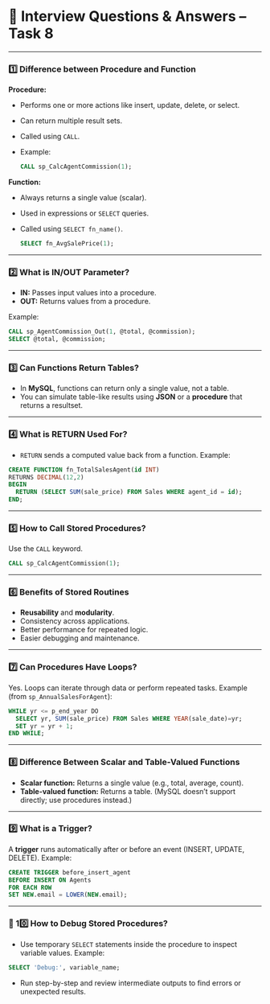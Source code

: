 # 💼 Interview Questions & Answers – Task 8

---

### 1️⃣ Difference between Procedure and Function

**Procedure:**

* Performs one or more actions like insert, update, delete, or select.
* Can return multiple result sets.
* Called using `CALL`.
* Example:

  ```sql
  CALL sp_CalcAgentCommission(1);
  ```

**Function:**

* Always returns a single value (scalar).
* Used in expressions or `SELECT` queries.
* Called using `SELECT fn_name()`.

  ```sql
  SELECT fn_AvgSalePrice(1);
  ```

---

### 2️⃣ What is IN/OUT Parameter?

* **IN:** Passes input values into a procedure.
* **OUT:** Returns values from a procedure.

Example:

```sql
CALL sp_AgentCommission_Out(1, @total, @commission);
SELECT @total, @commission;
```

---

### 3️⃣ Can Functions Return Tables?

* In **MySQL**, functions can return only a single value, not a table.
* You can simulate table-like results using **JSON** or a **procedure** that returns a resultset.

---

### 4️⃣ What is RETURN Used For?

* `RETURN` sends a computed value back from a function.
  Example:

```sql
CREATE FUNCTION fn_TotalSalesAgent(id INT)
RETURNS DECIMAL(12,2)
BEGIN
  RETURN (SELECT SUM(sale_price) FROM Sales WHERE agent_id = id);
END;
```

---

### 5️⃣ How to Call Stored Procedures?

Use the `CALL` keyword.

```sql
CALL sp_CalcAgentCommission(1);
```

---

### 6️⃣ Benefits of Stored Routines

* **Reusability** and **modularity**.
* Consistency across applications.
* Better performance for repeated logic.
* Easier debugging and maintenance.

---

### 7️⃣ Can Procedures Have Loops?

Yes. Loops can iterate through data or perform repeated tasks.
Example (from `sp_AnnualSalesForAgent`):

```sql
WHILE yr <= p_end_year DO
  SELECT yr, SUM(sale_price) FROM Sales WHERE YEAR(sale_date)=yr;
  SET yr = yr + 1;
END WHILE;
```

---

### 8️⃣ Difference Between Scalar and Table-Valued Functions

* **Scalar function:** Returns a single value (e.g., total, average, count).
* **Table-valued function:** Returns a table. (MySQL doesn’t support directly; use procedures instead.)

---

### 9️⃣ What is a Trigger?

A **trigger** runs automatically after or before an event (INSERT, UPDATE, DELETE).
Example:

```sql
CREATE TRIGGER before_insert_agent
BEFORE INSERT ON Agents
FOR EACH ROW
SET NEW.email = LOWER(NEW.email);
```

---

### 🔐 10️⃣ How to Debug Stored Procedures?

* Use temporary `SELECT` statements inside the procedure to inspect variable values.
  Example:

```sql
SELECT 'Debug:', variable_name;
```

* Run step-by-step and review intermediate outputs to find errors or unexpected results.
